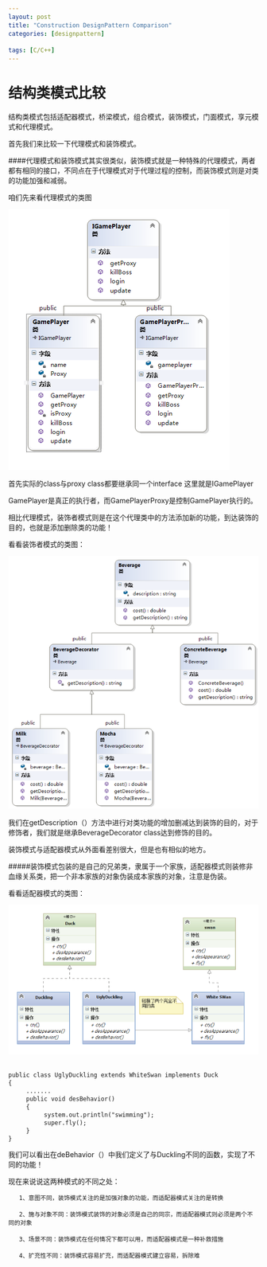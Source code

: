 ```yaml
---
layout: post
title: "Construction DesignPattern Comparison"
categories: [designpattern]

tags: [C/C++]
---
```

结构类模式比较
===============
结构类模式包括适配器模式，桥梁模式，组合模式，装饰模式，门面模式，享元模式和代理模式。

首先我们来比较一下代理模式和装饰模式。

####代理模式和装饰模式其实很类似，装饰模式就是一种特殊的代理模式，两者都有相同的接口，不同点在于代理模式对于代理过程的控制，而装饰模式则是对类的功能加强和减弱。

咱们先来看代理模式的类图

![](/assets/pic/55800.png)

首先实际的class与proxy class都要继承同一个interface 这里就是IGamePlayer

GamePlayer是真正的执行者，而GamePlayerProxy是控制GamePlayer执行的。

相比代理模式，装饰者模式则是在这个代理类中的方法添加新的功能，到达装饰的目的，也就是添加删除类的功能！

看看装饰者模式的类图：

![](/assets/pic/decorator.png)

我们在getDescription（）方法中进行对类功能的增加删减达到装饰的目的，对于修饰者，我们就是继承BeverageDecorator class达到修饰的目的。

 

装饰模式与适配器模式从外面看差别很大，但是也有相似的地方。

#####装饰模式包装的是自己的兄弟类，隶属于一个家族，适配器模式则装修非血缘关系类，把一个非本家族的对象伪装成本家族的对象，注意是伪装。

看看适配器模式的类图：

![](/assets/pic/adapterPattern.png)

<pre><code>
public class UglyDuckling extends WhiteSwan implements Duck
{
     .......
     public void desBehavior()
     {
          system.out.println("swimming");
          super.fly();
     }
}
</code></pre>
我们可以看出在deBehavior（）中我们定义了与Duckling不同的函数，实现了不同的功能！

现在来说说这两种模式的不同之处：

       1、意图不同，装饰模式关注的是加强对象的功能，而适配器模式关注的是转换

       2、施与对象不同：装饰模式装饰的对象必须是自己的同宗，而适配器模式则必须是两个不同的对象

       3、场景不同：装饰模式在任何情况下都可以用，而适配器模式是一种补救措施

       4、扩充性不同：装饰模式容易扩充，而适配器模式建立容易，拆除难
